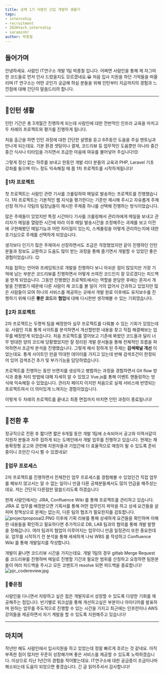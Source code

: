 ```yaml
---
title: 공채 1기 사람인 신입 개발자 생활기
tags:
- internship
- recruitment
- 2020tech_internship
- saraminhr
author: 박종철
---
```


## 들어가며
안녕하세요. 사람인 IT연구소 개발 1팀 박종철 입니다.
어쩌면 사람인을 통해 제 자그마한 코드들로 먼저 인사 드렸을지도 모르겠네요.😀
처음 입사 지원을 하던 기억들을 떠올리며 IT 연구소는 어떤 곳인가 궁금해 하실 분들을 위해 인턴부터 지금까지의 경험과 느낀점에 대해 간단히 말씀드리려 합니다.

---
## 📌인턴 생활
 인턴 기간은 총  3개월간 진행하게 되는데 사람인에 대한 전반적인 인프라 교육을 마치고 두 차례의 프로젝트와 평가를 진행하게 됩니다.
 
 처음 출근을 하면 인턴 과정에 대한 간단한 설명을 듣고 6주동안 도움을 주실 멘토님과 만나게 되는데요. 기본 환경 셋팅이나  결재,  코드리뷰 등 업무적인 도움뿐만 아니라 중간 중간 식사나 티타임을 가지면서 조급한 마음에 여유를 불어넣어 주십니다!😊
 
 그렇게 정신 없는 하루를 보내고 한동안 개발 리더 분들의 교육과 PHP, Laravel 기초 강좌를 들으며 어느 정도 익숙해질 때 쯤 1차 프로젝트를 시작하게됩니다!
 
### 📒1차 프로젝트
첫 프로젝트는 사람인 관련 기사를 크롤링하여 메일로 발송하는 프로젝트를 진행했습니다.
1차 프로젝트는 기본적인 웹 지식을 평가한다는  기준만 제시해 주시고 자유롭게 주제 선정 하거나 각팀의 팀장님들이 제시한 주제중 하나를 선택해 진행하는 방식이었습니다. 

많은 주제들이 있었지만 특정 시간마다 기사를 크롤링해서 관리자에게 메일을 보내고 관리자가 메일을 열람한 시간에 따라 이후 메일 발송시간을 조정해주는 과제를 보고 이전에 구현해봤던 메일기능과 어떤 차이점이 있는지, 스케쥴링을 어떻게 관리하는지에 대한 호기심으로 주제를 선택하게 되었습니다.

생각보다 인기가 많은 주제여서 선정하면서도 조금은 걱정했었지만 같이 진행하던 인턴분들과 정보도 교환하고 도움도 많이 받는 과정을 통해 즐기면서 개발할 수 있었던 좋은 경험이었습니다. 😌
 
처음 접하는 언어와 프레임워크로 개발을 진행하다 보니 아쉬운 점이 많았지만 가장 기억에 남는 부분은 코드리뷰를 진행하면서 어떻게 쓰여진 코드인지 잘 모르겠다는 피드백을 받게 되었습니다. 그동안 진행했던 프로젝트에서는 역할을 분담한 후에는 혼자서 개발을 진행했기 때문에 다른 사람이 제 코드를 볼 일이 거의 없어서 간과하고 있었지만  많은 사람들이 모여 하나의 서비스를 제공하는 곳에서 개발 완료 이후에도 유지보수를 진행하기 위해 다른 **좋은 코드**와 **협업**에 대해 다시한번 생각해볼 수 있는 기회였습니다.

### 📒2차 프로젝트
 2차 프로젝트는 두명씩 팀을 배정받아 실무 프로젝트를 다뤄볼 수 있는 기회가 있었는데요.  사람인 지표 통계 사이트를 분석하면서 개선할만한 내용을 찾고 직접 해결해보는 업무를 배정받게 되었습니다.
 처음 프로젝트를 열어보고 기존에 봐왔던 코드들과 달리 너무 방대한 양의 코드에 당황했었지만 잘 정리된 개발 문서들을 통해 전체적인 흐름을 파악하면서 조금씩 분석을 진행했습니다.
 그렇게 해서 정하게 된 주제는 **검색패널 개선** 이었는데요. 통계 사이트인 만큼 막대한 데이터를 가지고 있는데 반해 검색조건이 한정되어 있어 검색조건 추가 및 부가기능을 담당하였습니다.
 
 프로젝트를 진행하는 동안 브랜치를 생성하고 병합하는 과정을 경험하면서 Git flow 방식과 충돌 처리 방법에 대해  자세히 알 수 있었고 Vue.js를 통해 이벤트 핸들링하는 방식에 익숙해질 수 있었습니다.
관리자 페이지 이지만 처음으로 실제 서비스에 반영되는 프로젝트여서 더 의미있게 느껴지는 경험이었습니다.


이렇게 두 차례의 프로젝트를 끝내고 최종 면접까지 마치면 인턴 과정이 종료됩니다!

 ---
## 📌전환 후
 정규직으로 전환 후 짧다면 짧은  6개월 동안 개발 1팀에 소속되어서 공고와 이력서같이 지원자 분들과 자주 접하게 되는 도메인에서 개발 업무를 진행하고 있습니다.
 현재는 채용확정형 공고와 관련해 지원자들과 기업간에 더 효율적으로 매칭이 될 수 있도록 준비중이니 조만간 다시 뵐 수 있겠네요!

### 📒업무 프로세스
2차 프로젝트를 진행하면서 전체전인 업무 프로세스를 경험해볼 수 있었던건 직접 업무를 해보지 않고서는 알 수 없는 일이니 만큼 다른 공채분들께서도 많이 언급을 해주셨는데요.
저는 간단히 다른점만 말씀드리도록 하겠습니다


현재 사람인에서는 JIRA,  Confluence Wiki 를 통해 프로젝트를 관리하고 있습니다.
JIRA 로 업무를 배정받으면 기획서를 통해 어떤 업무인지 파악을 하고 상세 요건들을 살피며 정책상으로 문제는 없는지, 다른 팀의 협조가 필요한지를 검토합니다.
![projectproposal2.PNG]({{site.url}}/img/projectproposal2.PNG)
이후에 기획 리뷰를 통해 상세하게 요건들을 확인하며 이해한 내용들을 확인하고 필요하다면 추가적으로 DB,  LAB 팀과의 협의를 통해  개발 발향을 정해갑니다.
여러 팀과의 협업이 이루어지는 업무이니 만큼 일정관리 또한 중요한데요. 업무를 시작하기 전 분석을 통해 세세하게 나눠 WBS 를 작성하고 Confluence Wiki 를 통해 개발일지를 작성합니다.

개발이 끝나면 코드리뷰 시간을 가지는데요. 개발 1팀의 경우 gitlab Merge Request 를 코드리뷰를 진행하며 메일로 진행할 기간과 필요한 범위를 산정하고 요청하면 팀원분들이 여러 피드백을 주시고 모든 코멘트가 resolve 되면 피드백을 종료합니다! 
![pjc_codereview.jpg]({{site.url}}/img/pjc_codereview.jpg)

### 📒좋은점
사람인을 다니면서 자랑하고 싶은 점은 개발자로서 성장할 수 있도록 다양한 기회를 제공해주는 점입니다.
반기별로 워크샵을 통해 개선하고싶은 부분이나 아이디어를 발표하며 원하는 업무를 주도적으로 진행할 수 있는 시간을 가지고 
최근에는 인프런이나 AWS 강의들을 제공하면서 자기 계발을 할 수 있도록 지원해주고 있습니다!

---
## 마치며
 작년만 해도 사람인에서 입사지원을 하고 있었는데  정말 빠르게 흐르는 것 같네요. 아직 부족한 점이 많지만 꾸준히 성장해가며 좋은 서비스를 제공할 수 있도록 노력하겠습니다. 
 이상으로 지난 1년간의 경험을 적어봤는데요. IT연구소에 대한 궁금증이 조금이나마 해소되는데 도움이 되었으면 좋겠습니다.  긴 글 읽어주셔서 감사합니다!
